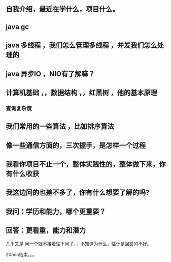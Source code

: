 ## 自我介绍，最近在学什么，项目什么。





## java gc





## java 多线程 ，我们怎么管理多线程 ，并发我们怎么处理的





## java 异步IO ，NIO有了解嘛？





## 计算机基础 ，，数据结构  ，，红黑树  ，他的基本原理 

### 查询复杂度





## 我们常用的一些算法 ，比如排序算法



##   

## 像一些通信方面的，三次握手，是怎样一个过程





## 我看你项目不止一个，整体实践性的，整体做下来，你有什么收获





## 我这边问的也差不多了，你有什么想要了解的吗?



## 我问：学历和能力，哪个更重要？





## 回答：更看重，能力和潜力



几乎又是  问一个就不接着往下问了，，不知道为什么，估计是回答的不好。

20min结束。。。